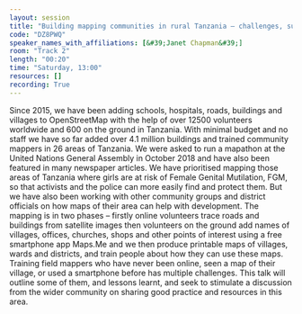 ```yaml
---
layout: session
title: "Building mapping communities in rural Tanzania – challenges, successes and lessons learnt"
code: "DZ8PWQ"
speaker_names_with_affiliations: [&#39;Janet Chapman&#39;]
room: "Track 2"
length: "00:20"
time: "Saturday, 13:00"
resources: []
recording: True
---
```

Since 2015, we have been adding schools, hospitals, roads, buildings and villages to OpenStreetMap with the help of over 12500 volunteers worldwide and 600 on the ground in Tanzania.  With minimal budget and no staff we have so far added over 4.1 million buildings and trained community mappers in 26 areas of Tanzania.  We were asked to run a mapathon at the United Nations General Assembly in October 2018 and have also been featured in many newspaper articles. 
We have prioritised mapping those areas of Tanzania where girls are at risk of Female Genital Mutilation, FGM, so that activists and the police can more easily find and protect them.  But we have also been working with other community groups and district officials on how maps of their area can help with development. 
The mapping is in two phases – firstly online volunteers trace roads and buildings from satellite images then volunteers on the ground add names of villages, offices, churches, shops and other points of interest using a free smartphone app Maps.Me and we then produce printable maps of villages, wards and districts, and train people about how they can use these maps.  
Training field mappers who have never been online, seen a map of their village, or used a smartphone before has multiple challenges.
This talk will outline some of them, and lessons learnt, and seek to stimulate a discussion from the wider community on sharing good practice and resources in this area.

